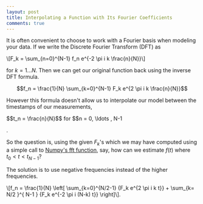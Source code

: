 ```yaml
---
layout: post
title: Interpolating a Function with Its Fourier Coefficients
comments: true
---
```

It is often convenient to choose to work with a Fourier basis when modeling your data. If we write the Discrete Fourier Transform (DFT) as 

\\[F_k = \sum_{n=0}^{N-1} f_n e^{-2 \pi i k \frac{n}{N}}\\]

for $k = 1 \ldots N$. Then we can get our original function back using the inverse DFT formula. 

$$f_n = \frac{1}{N} \sum_{k=0}^{N-1} F_k e^{2 \pi i k \frac{n}{N}}$$

However this formula doesn't allow us to interpolate our model between the timestamps of our measurements, 

\$$t_n = \frac{n}{N}$$ for \$$n = 0, \ldots , N-1

.

So the question is, using the given $F_k$'s which we may have computed using a simple call to [Numpy's fft function](http://docs.scipy.org/doc/numpy/reference/routines.fft.html), say, 
how can we estimate $f(t)$ where $t_0 \lt t \lt t_{N-1}$?

The solution is to use negative frequencies instead of the higher frequencies.

\\[f_n = \frac{1}{N} \left[  \sum_{k=0}^{N/2-1} {F_k e^{2 \pi i k t}} +  \sum_{k= N/2 }^{ N-1 } {F_k e^{-2 \pi i (N-k) t}} \right]\\].
